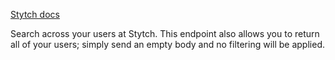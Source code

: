 [Stytch docs](https://stytch.com/docs/api/search-users)

Search across your users at Stytch. This endpoint also allows you to return all of your users; simply send an empty body and no filtering will be applied.
